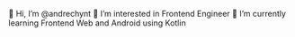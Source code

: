 👋 Hi, I’m @andrechynt
👀 I’m interested in Frontend Engineer
🌱 I’m currently learning Frontend Web and Android using Kotlin

<!---
andrechynt/andrechynt is a ✨ special ✨ repository because its `README.md` (this file) appears on your GitHub profile.
You can click the Preview link to take a look at your changes.
--->

